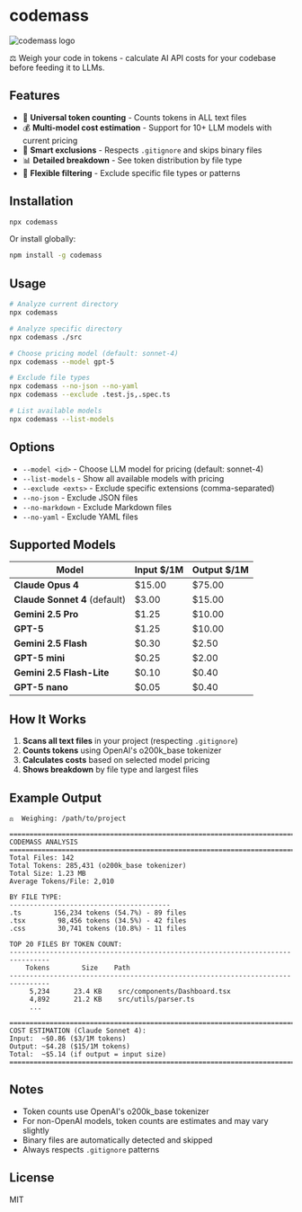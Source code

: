 # codemass

![codemass logo](/kenn/codemass/raw/main/images/logo.png)

⚖️ Weigh your code in tokens - calculate AI API costs for your codebase before feeding it to LLMs.

## Features

- 🔢 **Universal token counting** - Counts tokens in ALL text files
- 💰 **Multi-model cost estimation** - Support for 10+ LLM models with current pricing
- 🚫 **Smart exclusions** - Respects `.gitignore` and skips binary files
- 📊 **Detailed breakdown** - See token distribution by file type
- 🎯 **Flexible filtering** - Exclude specific file types or patterns

## Installation

```bash
npx codemass
```

Or install globally:

```bash
npm install -g codemass
```

## Usage

```bash
# Analyze current directory
npx codemass

# Analyze specific directory
npx codemass ./src

# Choose pricing model (default: sonnet-4)
npx codemass --model gpt-5

# Exclude file types
npx codemass --no-json --no-yaml
npx codemass --exclude .test.js,.spec.ts

# List available models
npx codemass --list-models
```

## Options

- `--model <id>` - Choose LLM model for pricing (default: sonnet-4)
- `--list-models` - Show all available models with pricing
- `--exclude <exts>` - Exclude specific extensions (comma-separated)
- `--no-json` - Exclude JSON files
- `--no-markdown` - Exclude Markdown files
- `--no-yaml` - Exclude YAML files

## Supported Models

| Model                         | Input $/1M | Output $/1M |
| ----------------------------- | ---------- | ----------- |
| **Claude Opus 4**             | $15.00     | $75.00      |
| **Claude Sonnet 4** (default) | $3.00      | $15.00      |
| **Gemini 2.5 Pro**            | $1.25      | $10.00      |
| **GPT-5**                     | $1.25      | $10.00      |
| **Gemini 2.5 Flash**          | $0.30      | $2.50       |
| **GPT-5 mini**                | $0.25      | $2.00       |
| **Gemini 2.5 Flash-Lite**     | $0.10      | $0.40       |
| **GPT-5 nano**                | $0.05      | $0.40       |

## How It Works

1. **Scans all text files** in your project (respecting `.gitignore`)
2. **Counts tokens** using OpenAI's o200k_base tokenizer
3. **Calculates costs** based on selected model pricing
4. **Shows breakdown** by file type and largest files

## Example Output

```
⚖️  Weighing: /path/to/project

================================================================================
CODEMASS ANALYSIS
================================================================================
Total Files: 142
Total Tokens: 285,431 (o200k_base tokenizer)
Total Size: 1.23 MB
Average Tokens/File: 2,010

BY FILE TYPE:
----------------------------------------
.ts        156,234 tokens (54.7%) - 89 files
.tsx        98,456 tokens (34.5%) - 42 files
.css        30,741 tokens (10.8%) - 11 files

TOP 20 FILES BY TOKEN COUNT:
--------------------------------------------------------------------------------
    Tokens        Size    Path
--------------------------------------------------------------------------------
     5,234      23.4 KB    src/components/Dashboard.tsx
     4,892      21.2 KB    src/utils/parser.ts
     ...

================================================================================
COST ESTIMATION (Claude Sonnet 4):
Input:  ~$0.86 ($3/1M tokens)
Output: ~$4.28 ($15/1M tokens)
Total:  ~$5.14 (if output = input size)
================================================================================
```

## Notes

- Token counts use OpenAI's o200k_base tokenizer
- For non-OpenAI models, token counts are estimates and may vary slightly
- Binary files are automatically detected and skipped
- Always respects `.gitignore` patterns

## License

MIT
